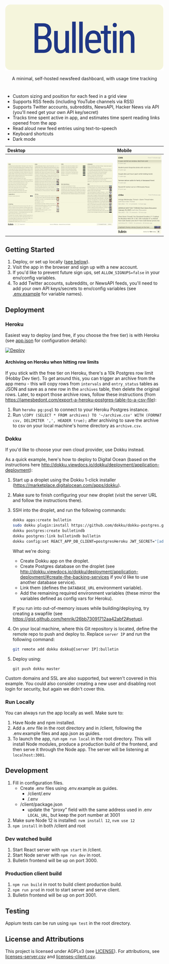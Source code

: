 <p align="center"><img src="./bulletin3.svg"/></p>
<p align="center">A minimal, self-hosted newsfeed dashboard, with usage time tracking</p>

#

- Custom sizing and position for each feed in a grid view
- Supports RSS feeds (including YouTube channels via RSS)
- Supports Twitter accounts, subreddits, NewsAPI, Hacker News via API (you'll need get your own API key/secret)
- Tracks time spent active in app, and estimates time spent reading links opened from the app
- Read aloud new feed entries using text-to-speech
- Keyboard shortcuts
- Dark mode

| Desktop                   | Mobile                  |
| :------------------------ | :---------------------- |
| ![desktop](./desktop.png) | ![mobile](./mobile.png) |

## Getting Started

1. Deploy, or set up locally ([see below](#deployment)).
2. Visit the app in the browser and sign up with a new account.
3. If you'd like to prevent future sign ups, set `ALLOW_SIGNUPS=false` in your env/config variables.
4. To add Twitter accounts, subreddits, or NewsAPI feeds, you'll need to add your own API keys/secrets to env/config variables (see [.env.example](../.env.example) for variable names).

## Deployment

### Heroku

Easiest way to deploy (and free, if you choose the free tier) is with Heroku (see [app.json](../app.json) for configuration details):

[![Deploy](https://www.herokucdn.com/deploy/button.svg)](https://heroku.com/deploy?template=https://github.com/kentph/bulletin)

#### Archiving on Heroku when hitting row limits

If you stick with the free tier on Heroku, there's a 10k Postgres row limit (Hobby Dev tier). To get around this, you can trigger an archive from the app menu - this will copy rows from `intervals` and `entry_status` tables as JSON and save as a new row in the `archives` table, then delete the original rows. Later, to export those archive rows, follow these instructions (from <https://jamesbedont.com/export-a-heroku-postgres-table-to-a-csv-file>):

1. Run `heroku pg:psql` to connect to your Heroku Postgres instance.
2. Run `\COPY (SELECT * FROM archives) TO '~/archive.csv' WITH (FORMAT csv, DELIMITER ',', HEADER true);` after archiving to save the archive to csv on your local machine's home directory as `archive.csv`.

### Dokku

If you'd like to choose your own cloud provider, use Dokku instead.

As a quick example, here's how to deploy to Digital Ocean (based on the instructions here <http://dokku.viewdocs.io/dokku/deployment/application-deployment>):

1. Start up a droplet using the Dokku 1-click installer (<https://marketplace.digitalocean.com/apps/dokku>).
2. Make sure to finish configuring your new droplet (visit the server URL and follow the instructions there).
3. SSH into the droplet, and run the following commands:

   ```bash
   dokku apps:create bulletin
   sudo dokku plugin:install https://github.com/dokku/dokku-postgres.git
   dokku postgres:create bulletindb
   dokku postgres:link bulletindb bulletin
   dokku config:set REACT_APP_DB_CLIENT=postgresHeroku JWT_SECRET="[add your secret here]" GENERATE_SOURCEMAP=false ALLOW_SIGNUPS=true TZ=America/New_York
   ```

   What we're doing:

   - Create Dokku app on the droplet.
   - Create Postgres database on the droplet (see <http://dokku.viewdocs.io/dokku/deployment/application-deployment/#create-the-backing-services> if you'd like to use another database service).
   - Link them (defines the `DATABASE_URL` environment variable).
   - Add the remaining required environment variables (these mirror the variables defined as config vars for Heroku).

   If you run into out-of-memory issues while building/deploying, try creating a swapfile (see <https://gist.github.com/henrik/26bb73091712aa42abf2#setup>).

4. On your local machine, where this Git repository is located, define the remote repo to push and deploy to. Replace `server IP` and run the following command:

   ```bash
   git remote add dokku dokku@[server IP]:bulletin
   ```

5. Deploy using:

   ```
   git push dokku master
   ```

Custom domains and SSL are also supported, but weren't covered in this example. You could also consider creating a new user and disabling root login for security, but again we didn't cover this.

### Run Locally

You can always run the app locally as well. Make sure to:

1. Have Node and npm installed.
2. Add a .env file in the root directory and in /client, following the .env.example files and app.json as guides.
3. To launch the app, run `npm run local` in the root directory. This will install Node modules, produce a production build of the frontend, and then serve it through the Node app. The server will be listening at `localhost:3001`.

## Development

1. Fill in configuration files.
   - Create .env files using .env.example as guides.
     - /client/.env
     - /.env
   - /client/package.json
     - update the "proxy" field with the same address used in .env `LOCAL_URL`, but keep the port number at 3001
2. Make sure Node 12 is installed: `nvm install 12`, `nvm use 12`
3. `npm install` in both /client and root

### Dev watched build

1. Start React server with `npm start` in /client.
2. Start Node server with `npm run dev` in root.
3. Bulletin frontend will be up on port 3000.

### Production client build

1. `npm run build` in root to build client production build.
2. `npm run prod` in root to start server and serve client.
3. Bulletin frontend will be up on port 3001.

## Testing

Appium tests can be run using `npm test` in the root directory.

## License and Attributions

This project is licensed under AGPLv3 (see [LICENSE](../LICENSE)). For attributions, see [licenses-server.csv](/docs/licenses-server.csv) and [licenses-client.csv](/docs/licenses-client.csv).
